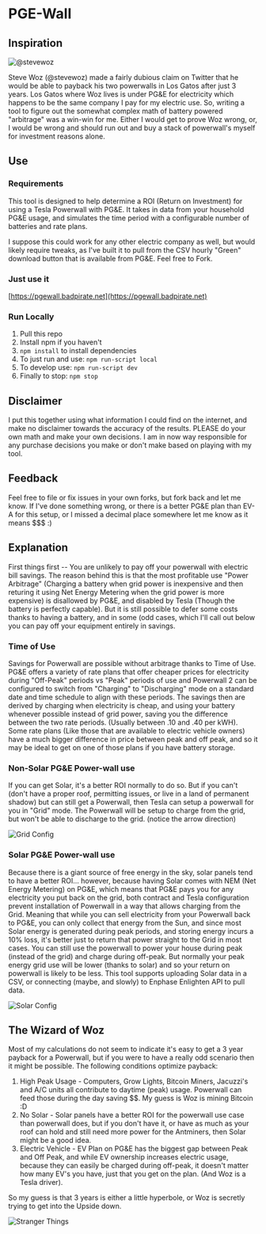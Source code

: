 # PGE-Wall

## Inspiration

![@stevewoz](https://i.imgur.com/2UsFfs7.png)

Steve Woz (@stevewoz) made a fairly dubious claim on Twitter that he would be able to payback his two powerwalls in Los Gatos after just 3 years.  Los Gatos where Woz lives is under PG&E for electricity which happens to be the same company I pay for my electric use.  So, writing a tool to figure out the somewhat complex math of battery powered "arbitrage" was a win-win for me.  Either I would get to prove Woz wrong, or, I would be wrong and should run out and buy a stack of powerwall's myself for investment reasons alone.

## Use

### Requirements

This tool is designed to help determine a ROI (Return on Investment) for using a Tesla Powerwall with PG&E.  It takes in data from your household PG&E usage, and simulates the time period with a configurable number of batteries and rate plans.

I suppose this could work for any other electric company as well, but would likely require tweaks, as I've built it to pull from the CSV hourly "Green" download button that is available from PG&E.  Feel free to Fork.

### Just use it

[https://pgewall.badpirate.net](https://pgewall.badpirate.net)

### Run Locally

1. Pull this repo
1. Install npm if you haven't
1. `npm install` to install dependencies
1. To just run and use: `npm run-script local`
1. To develop use: `npm run-script dev`
1. Finally to stop: `npm stop`

## Disclaimer

I put this together using what information I could find on the internet, and make no disclaimer towards the accuracy of the results.  PLEASE do your own math and make your own decisions.  I am in now way responsible for any purchase decisions you make or don't make based on playing with my tool.

## Feedback

Feel free to file or fix issues in your own forks, but fork back and let me know.  If I've done something wrong, or there is a better PG&E plan than EV-A for this setup, or I missed a decimal place somewhere let me know as it means $$$ :)

## Explanation

First things first -- You are unlikely to pay off your powerwall with electric bill savings.  The reason behind this is that the most profitable use "Power Arbitrage" (Charging a battery when grid power is inexpensive and then returing it using Net Energy Metering when the grid power is more expensive) is disallowed by PG&E, and disabled by Tesla (Though the battery is perfectly capable).  But it is still possible to defer some costs thanks to having a battery, and in some (odd cases, which I'll call out below you can pay off your equipment entirely in savings.

### Time of Use

Savings for Powerwall are possible without arbitrage thanks to Time of Use.  PG&E offers a variety of rate plans that offer cheaper prices for electricity during "Off-Peak" periods vs "Peak" periods of use and Powerwall 2 can be configured to switch from "Charging" to "Discharging" mode on a standard date and time schedule to align with these periods.  The savings then are derived by charging when electricity is cheap, and using your battery whenever possible instead of grid power, saving you the difference between the two rate periods.  (Usually between .10 and .40 per kWH).  Some rate plans (Like those that are available to electric vehicle owners) have a much bigger difference in price between peak and off peak, and so it may be ideal to get on one of those plans if you have battery storage.

### Non-Solar PG&E Power-wall use

 If you can get Solar, it's a better ROI normally to do so.  But if you can't (don't have a proper roof, permitting issues, or live in a land of permanent shadow) but can still get a Powerwall, then Tesla can setup a powerwall for you in "Grid" mode.  The Powerwall will be setup to charge from the grid, but won't be able to discharge to the grid. (notice the arrow direction)

 ![Grid Config](https://i.imgur.com/ZwNu3KM.png)

### Solar PG&E Power-wall use

Because there is a giant source of free energy in the sky, solar panels tend to have a better ROI... however, because having Solar comes with NEM (Net Energy Metering) on PG&E, which means that PG&E pays you for any electricity you put back on the grid, both contract and Tesla configuration prevent installation of Powerwall in a way that allows charging from the Grid.  Meaning that while you can sell electricity from your Powerwall back to PG&E, you can only collect that energy from the Sun, and since most Solar energy is generated during peak periods, and storing energy incurs a 10% loss, it's better just to return that power straight to the Grid in most cases.  You can still use the powerwall to power your house during peak (instead of the grid) and charge during off-peak.  But normally your peak energy grid use will be lower (thanks to solar) and so your return on powerwall is likely to be less.  This tool supports uploading Solar data in a CSV, or connecting (maybe, and slowly) to Enphase Enlighten API to pull data.

![Solar Config](https://i.imgur.com/yeHz89V.png)

## The Wizard of Woz

Most of my calculations do not seem to indicate it's easy to get a 3 year payback for a Powerwall, but if you were to have a really odd scenario then it might be possible.  The following conditions optimize payback:

1. High Peak Usage - Computers, Grow Lights, Bitcoin Miners, Jacuzzi's and A/C units all contribute to daytime (peak) usage.  Powerwall can feed those during the day saving $$.  My guess is Woz is mining Bitcoin :D
1. No Solar - Solar panels have a better ROI for the powerwall use case than powerwall does, but if you don't have it, or have as much as your roof can hold and still need more power for the Antminers, then Solar might be a good idea.
1. Electric Vehicle - EV Plan on PG&E has the biggest gap between Peak and Off Peak, and while EV ownership increases electric usage, because they can easily be charged during off-peak, it doesn't matter how many EV's you have, just that you get on the plan.  (And Woz is a Tesla driver).

So my guess is that 3 years is either a little hyperbole, or Woz is secretly trying to get into the Upside down.

![Stranger Things](https://i.imgur.com/XeFLx3K.jpg)
